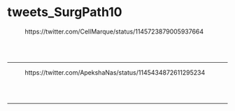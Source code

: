 # tweets_SurgPath10


<figure class="wp-block-embed-twitter wp-block-embed is-type-rich">
<div class="wp-block-embed__wrapper">
https://twitter.com/CellMarque/status/1145723879005937664</div></figure>
<br>
<br>
<hr>

<figure class="wp-block-embed-twitter wp-block-embed is-type-rich">
<div class="wp-block-embed__wrapper">
https://twitter.com/ApekshaNas/status/1145434872611295234</div></figure>
<br>
<br>
<hr>
